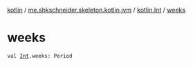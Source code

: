 [kotlin](../../index.md) / [me.shkschneider.skeleton.kotlin.jvm](../index.md) / [kotlin.Int](index.md) / [weeks](./weeks.md)

# weeks

`val `[`Int`](https://kotlinlang.org/api/latest/jvm/stdlib/kotlin/-int/index.html)`.weeks: Period`
